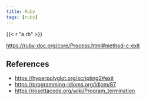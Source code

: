 ```yaml
---
title: Ruby
tags: [ruby]
---
```


{{< r "a.rb" >}}

<https://ruby-doc.org/core/Process.html#method-c-exit>

## References

- <https://hyperpolyglot.org/scripting2#exit>
- <https://programming-idioms.org/idiom/87>
- <https://rosettacode.org/wiki/Program_termination>
